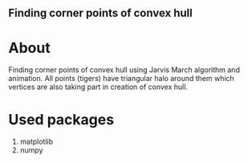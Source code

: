 ## Finding corner points of convex hull
# About
Finding corner points of convex hull using Jarvis March algorithm and animation. All points (tigers) have triangular halo around them which vertices are also taking part in creation of convex hull.
# Used packages
 1. matplotlib
 2. numpy
